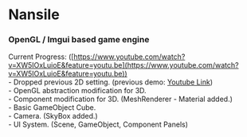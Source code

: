 # Nansile
### OpenGL / Imgui based game engine

Current Progress: ([https://www.youtube.com/watch?v=XW5IOxLuioE&feature=youtu.be](https://www.youtube.com/watch?v=XW5IOxLuioE&feature=youtu.be))
<br />
    - Dropped previous 2D setting. (previous demo: [Youtube Link](https://www.youtube.com/watch?v=ftvnNpXA7sg))
    <br />
    - OpenGL abstraction modification for 3D.
    <br />
    - Component modification for 3D. (MeshRenderer - Material added.)
    <br />
    - Basic GameObject Cube.
    <br />
    - Camera. (SkyBox added.)
    <br />
    - UI System. (Scene, GameObject, Component Panels)

